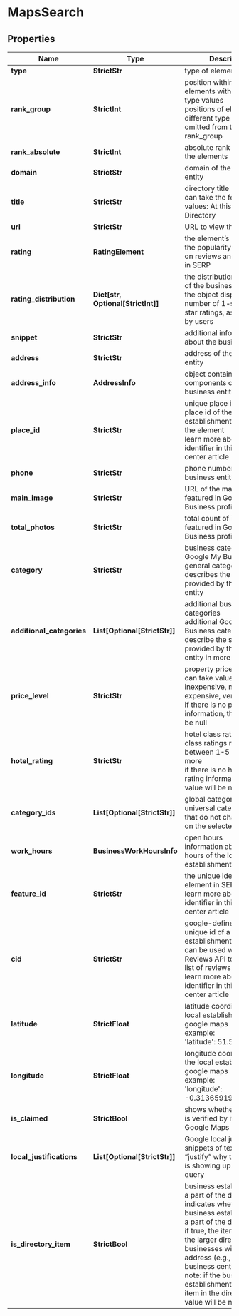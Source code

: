# MapsSearch


## Properties

| Name | Type | Description | Notes |
|------------ | ------------- | ------------- | -------------|
**type** | **StrictStr** | type of element |[optional]|
**rank_group** | **StrictInt** | position within a group of elements with identical type values<br>positions of elements with different type values are omitted from the rank_group |[optional]|
**rank_absolute** | **StrictInt** | absolute rank among all the elements |[optional]|
**domain** | **StrictStr** | domain of the business entity |[optional]|
**title** | **StrictStr** | directory title<br>can take the following values: At this place, Directory |[optional]|
**url** | **StrictStr** | URL to view the menu |[optional]|
**rating** | **RatingElement** | the element’s rating <br>the popularity rate based on reviews and displayed in SERP |[optional]|
**rating_distribution** | **Dict[str, Optional[StrictInt]]** | the distribution of ratings of the business entity<br>the object displays the number of 1-star to 5-star ratings, as reviewed by users |[optional]|
**snippet** | **StrictStr** | additional information about the business entity |[optional]|
**address** | **StrictStr** | address of the business entity |[optional]|
**address_info** | **AddressInfo** | object containing address components of the business entity |[optional]|
**place_id** | **StrictStr** | unique place identifier<br>place id of the local establishment featured in the element<br>learn more about the identifier in this help center article |[optional]|
**phone** | **StrictStr** | phone number of the business entity |[optional]|
**main_image** | **StrictStr** | URL of the main image featured in Google My Business profile |[optional]|
**total_photos** | **StrictStr** | total count of images featured in Google My Business profile |[optional]|
**category** | **StrictStr** | business category<br>Google My Business general category that best describes the services provided by the business entity |[optional]|
**additional_categories** | **List[Optional[StrictStr]]** | additional business categories<br>additional Google My Business categories that describe the services provided by the business entity in more detail |[optional]|
**price_level** | **StrictStr** | property price level<br>can take values: inexpensive, moderate, expensive, very_expensive<br>if there is no price level information, the value will be null |[optional]|
**hotel_rating** | **StrictStr** | hotel class rating<br>class ratings range between 1-5 stars, learn more<br>if there is no hotel class rating information, the value will be null |[optional]|
**category_ids** | **List[Optional[StrictStr]]** | global category IDs<br>universal category IDs that do not change based on the selected country |[optional]|
**work_hours** | **BusinessWorkHoursInfo** | open hours<br>information about work hours of the local establishment |[optional]|
**feature_id** | **StrictStr** | the unique identifier of the element in SERP<br>learn more about the identifier in this help center article |[optional]|
**cid** | **StrictStr** | google-defined client id<br>unique id of a local establishment;<br>can be used with Google Reviews API to get a full list of reviews<br>learn more about the identifier in this help center article |[optional]|
**latitude** | **StrictFloat** | latitude coordinate of the local establishments in google maps<br>example:<br>'latitude': 51.584091 |[optional]|
**longitude** | **StrictFloat** | longitude coordinate of the local establishment in google maps<br>example:<br>'longitude': -0.31365919999999997 |[optional]|
**is_claimed** | **StrictBool** | shows whether the entity is verified by its owner on Google Maps |[optional]|
**local_justifications** | **List[Optional[StrictStr]]** | Google local justifications<br>snippets of text that “justify” why the business is showing up for search query |[optional]|
**is_directory_item** | **StrictBool** | business establishment is a part of the directory<br>indicates whether the business establishment is a part of the directory;<br>if true, the item is a part of the larger directory of businesses with the same address (e.g., a mall or a business centre);<br>note: if the business establishment is a parent item in the directory, the value will be null |[optional]|